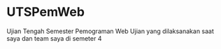 # UTSPemWeb
Ujian Tengah Semester Pemograman Web
Ujian yang dilaksanakan saat saya dan team saya di semeter 4
